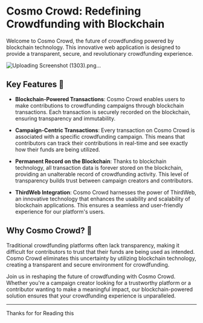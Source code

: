 # Cosmo Crowd: Redefining Crowdfunding with Blockchain

Welcome to Cosmo Crowd, the future of crowdfunding powered by blockchain technology. This innovative web application is designed to provide a transparent, secure, and revolutionary crowdfunding experience.

![Uploading Screenshot (1303).png…]()



## Key Features 🌟

- **Blockchain-Powered Transactions**: Cosmo Crowd enables users to make contributions to crowdfunding campaigns through blockchain transactions. Each transaction is securely recorded on the blockchain, ensuring transparency and immutability.

- **Campaign-Centric Transactions**: Every transaction on Cosmo Crowd is associated with a specific crowdfunding campaign. This means that contributors can track their contributions in real-time and see exactly how their funds are being utilized.

- **Permanent Record on the Blockchain**: Thanks to blockchain technology, all transaction data is forever stored on the blockchain, providing an unalterable record of crowdfunding activity. This level of transparency builds trust between campaign creators and contributors.

- **ThirdWeb Integration**: Cosmo Crowd harnesses the power of ThirdWeb, an innovative technology that enhances the usability and scalability of blockchain applications. This ensures a seamless and user-friendly experience for our platform's users.

## Why Cosmo Crowd? 🚀

Traditional crowdfunding platforms often lack transparency, making it difficult for contributors to trust that their funds are being used as intended. Cosmo Crowd eliminates this uncertainty by utilizing blockchain technology, creating a transparent and secure environment for crowdfunding.

Join us in reshaping the future of crowdfunding with Cosmo Crowd. Whether you're a campaign creator looking for a trustworthy platform or a contributor wanting to make a meaningful impact, our blockchain-powered solution ensures that your crowdfunding experience is unparalleled.

---

Thanks for for Reading this 
